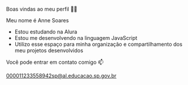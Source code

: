 Boas vindas ao meu perfil 💙💙

Meu nome é Anne Soares

- Estou estudando na Alura
- Estou me desenvolvendo na linguagem JavaScript
- Utilizo esse espaço para minha organização e compartilhamento dos meu projetos desenvolvidos

Você pode entrar em contato comigo 📫

  000011233558942sp@al.educacao.sp.gov.br

